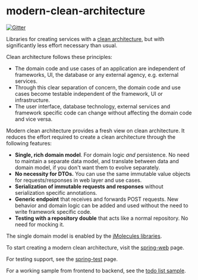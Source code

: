 # modern-clean-architecture
[![Gitter](https://badges.gitter.im/requirementsascode/community.svg)](https://gitter.im/requirementsascode/community?utm_source=badge&utm_medium=badge&utm_campaign=pr-badge)

Libraries for creating services with a [clean architecture](https://blog.cleancoder.com/uncle-bob/2012/08/13/the-clean-architecture.html), but with significantly less effort necessary than usual.

Clean architecture follows these principles:
* The domain code and use cases of an application are independent of frameworks, UI, the database or any external agency, e.g. external services.
* Through this clear separation of concern, the domain code and use cases become testable independent of the framework, UI or infrastructure.
* The user interface, database technology, external services and framework specific code can change without affecting the domain code and vice versa.

Modern clean architecture provides a fresh view on clean architecture. It reduces the effort required to create a clean architecture through the following features:
* **Single, rich domain model**. For domain logic *and* persistence. No need to maintain a separate data model, and translate between data and domain model, if you don't want them to evolve separately.
* **No necessity for DTOs.** You can use the same immutable value objects for requests/responses in web layer and use cases. 
* **Serialization of immutable requests and responses** without serialization specific annotations.
* **Generic endpoint** that receives and forwards POST requests. New behavior and domain logic can be added and used without the need to write framework specific code.
* **Testing with a repository double** that acts like a normal repository. No need for mocking it.

The single domain model is enabled by the [jMolecules libraries](https://github.com/xmolecules/jmolecules).

To start creating a modern clean architecture, visit the [spring-web](https://github.com/bertilmuth/modern-clean-architecture/tree/main/spring-web) page.

For testing support, see the [spring-test](https://github.com/bertilmuth/modern-clean-architecture/tree/main/spring-test) page.

For a working sample from frontend to backend, see the [todo list sample](https://github.com/bertilmuth/modern-clean-architecture/tree/main/samples/todolist).

